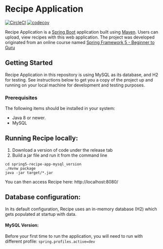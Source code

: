 # Recipe Application

[![CircleCI](https://circleci.com/gh/springframeworkguru/spring5-recipe-app.svg?style=svg)](https://circleci.com/gh/springframeworkguru/spring5-recipe-app) [![codecov](https://codecov.io/gh/zhenquanma/spring5-recipe-app/branch/master/graph/badge.svg)](https://codecov.io/gh/zhenquanma/spring5-recipe-app)


Recipe Application is a [Spring Boot](https://spring.io/guides/gs/spring-boot) application built using [Maven](https://spring.io/guides/gs/maven/). Users can upload, view recipes with this web application. The project was developed originated from an online course named [Spring Framework 5 - Beginner to Guru](https://go.springframework.guru/spring-framework-5-online-course)

## Getting Started
Recipe Application in this repository is using MySQL as its database, and H2 for testing.
See instructions below to get you a copy of the project up and running on your local machine for development and testing purposes.

### Prerequisites
The following items should be installed in your system:
* Java 8 or newer.
* MySQL


## Running Recipe locally:
1. Download a version of code under the release tab
2. Build a jar file and run it from the command line
```
cd spring5-recipe-app-mysql_version
./mvnw package
java -jar target/*.jar
```

You can then access Recipe here: http://localhost:8080/

## Database configuration:
In its default configuration, Recipe uses an in-memory database (H2) which gets populated at startup with data. 

#### MySQL Version:
Before your first time to run the application, you will need to run with different profile: ```spring.profiles.active=dev```




